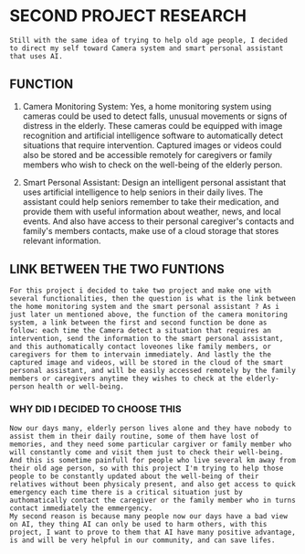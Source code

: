 # SECOND PROJECT RESEARCH

    Still with the same idea of trying to help old age people, I decided to direct my self toward Camera system and smart personal assistant that uses AI.

## FUNCTION

 1. Camera Monitoring System: Yes, a home monitoring system using cameras could be used to detect falls, unusual movements or signs of distress in the elderly. These cameras could be equipped with image recognition and artificial intelligence software to automatically detect situations that require intervention. Captured images or videos could also be stored and be accessible remotely for caregivers or family members who wish to check on the well-being of the elderly person.

2. Smart Personal Assistant: Design an intelligent personal assistant that uses artificial intelligence to help seniors in their daily lives. The assistant could help seniors remember to take their medication, and provide them with useful information about weather, news, and local events. And also have access to their personal caregiver's contacts and family's members contacts, make use of a cloud storage that stores relevant information. 

## LINK BETWEEN THE TWO FUNTIONS

    For this project i decided to take two project and make one with several functionalities, then the question is what is the link between the home monitoring system and the smart personal assistant ? As i just later un mentioned above, the function of the camera monitoring system, a link between the first and second function be done as follow: each time the Camera detect a situation that requires an intervention, send the information to the smart personal assistant, and this authomatically contact loveones like family members, or caregivers for them to intervain immediately. And lastly the the captured image and videos, will be stored in the cloud of the smart personal assistant, and will be easily accessed remotely by the family members or caregivers anytime they wishes to check at the elderly-person health or well-being.

### WHY DID I DECIDED TO CHOOSE THIS
    Now our days many, elderly person lives alone and they have nobody to assist them in their daily routine, some of them have lost of memories, and they need some particular cargiver or family member who will constantly come and visit them just to check their well-being. And this is sometime painfull for people who live several km away from their old age person, so with this project I'm trying to help those people to be constantly updated about the well-being of their relatives without been physicaly present, and also get access to quick emergency each time there is a critical situation just by authomatically contact the caregiver or the family member who in turns contact immediately the emmergency.
    My second reason is because many people now our days have a bad view on AI, they thing AI can only be used to harm others, with this project, I want to prove to them that AI have many positive advantage, is and will be very helpful in our community, and can save lifes.
